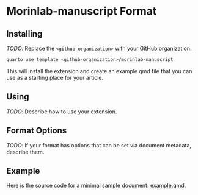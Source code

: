 # Morinlab-manuscript Format

## Installing

*TODO*: Replace the `<github-organization>` with your GitHub organization.

```bash
quarto use template <github-organization>/morinlab-manuscript
```

This will install the extension and create an example qmd file that you can use as a starting place for your article.

## Using

*TODO*: Describe how to use your extension.

## Format Options

*TODO*: If your format has options that can be set via document metadata, describe them.

## Example

Here is the source code for a minimal sample document: [example.qmd](example.qmd).

